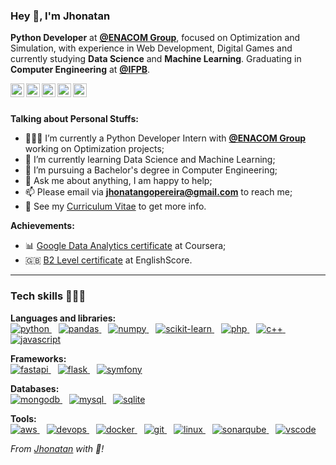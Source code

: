 ### Hey 👋, I'm Jhonatan

**Python Developer** at **[@ENACOM Group](https://www.enacom.com.br/index.html)**, focused on Optimization and Simulation, with experience in Web Development, Digital Games and currently studying **Data Science** and **Machine Learning**. Graduating in **Computer Engineering** at **[@IFPB](https://ifpb.edu.br)**.

<div style="margin:auto">
  <a href="mailto:jhonatangopereira@gmail.com">
    <img align="left" alt="Gmail" width="22px" src="https://cdn.jsdelivr.net/npm/simple-icons@3.1.0/icons/gmail.svg" />
  </a>
  <a href="https://www.kaggle.com/jhonatangopereira">
    <img align="left" alt="Kaggle" width="22px" src="https://cdn.jsdelivr.net/npm/simple-icons@3.1.0/icons/kaggle.svg" />
  </a>
  <a href="https://www.linkedin.com/in/jhonatangopereira/">
    <img align="left" alt="Jhonatan's LinkedIn" width="22px" src="https://cdn.jsdelivr.net/npm/simple-icons@v3/icons/linkedin.svg" />
  </a>
  <a href="https://medium.com/@jhonatangopereira">
    <img align="left" alt="Jhonatan's LinkedIn" width="22px" src="https://cdn.jsdelivr.net/npm/simple-icons@v3/icons/medium.svg" />
  </a>
  <a href="https://stackoverflow.com/users/19215215/jhonatan-pereira">
    <img align="left" alt="Jhonatan's LinkedIn" width="22px" src="https://cdn.jsdelivr.net/npm/simple-icons@v3/icons/stackoverflow.svg" />
  </a>  
</div>

<br>
<br>

**Talking about Personal Stuffs:**

- 👨🏽‍💻 I’m currently a Python Developer Intern with **[@ENACOM Group](https://www.enacom.com.br/index.html)** working on Optimization projects;
- 🌱 I’m currently learning Data Science and Machine Learning; 
- 💼 I’m pursuing a Bachelor's degree in Computer Engineering;
- 💬 Ask me about anything, I am happy to help;
- 📫 Please email via **jhonatangopereira@gmail.com** to reach me;
- 📝 See my [Curriculum Vitae](https://drive.google.com/file/d/15YD1Xn3qCWIQ6WyG1ZTXr7DlrTzesZPe/view?usp=sharing) to get more info.

**Achievements:**

- 📊 [Google Data Analytics certificate](https://www.coursera.org/account/accomplishments/professional-cert/SLNDLBK8ZLNH) at Coursera;
- 🇬🇧 [B2 Level certificate](https://drive.google.com/file/d/1yppgM-677CB_iDx0-KAXGyGtIlfRbS62/view?usp=sharing) at EnglishScore.

---
### Tech skills 🧑🏽‍💻

**Languages and libraries:** <br/>
<a target="_blank" href="">
  <img alt="python" src="https://img.shields.io/badge/Python-FFD43B?style=for-the-badge&logo=python&logoColor=black">
</a>
&ensp;
<a target="_blank" href="">
  <img alt="pandas" src="https://img.shields.io/badge/Pandas-2C2D72?style=for-the-badge&logo=pandas&logoColor=white">
</a>
&ensp;
<a target="_blank" href="">
  <img alt="numpy" src="https://img.shields.io/badge/Numpy-777BB4?style=for-the-badge&logo=numpy&logoColor=white">
</a>
&ensp;
<a target="_blank" href="">
  <img alt="scikit-learn" src="https://img.shields.io/badge/scikit_learn-F7931E?style=for-the-badge&logo=scikit-learn&logoColor=black">
</a>
&ensp;
<a target="_blank" href="">
  <img alt="php" src="https://img.shields.io/badge/php-%23777BB4.svg?style=for-the-badge&logo=php&logoColor=white">
</a>
&ensp;
<a target="_blank" href="">
  <img alt="c++" src="https://img.shields.io/badge/C%2B%2B-00599C?style=for-the-badge&logo=c%2B%2B&logoColor=white">
</a>
&ensp;
<a target="_blank" href="">
  <img alt="javascript" src="https://img.shields.io/badge/JavaScript-323330?style=for-the-badge&logo=javascript&logoColor=F7DF1E">
</a>

**Frameworks:** <br/>
<a target="_blank" href="">
  <img alt="fastapi" src="https://img.shields.io/badge/fastapi-109989?style=for-the-badge&logo=FASTAPI&logoColor=white">
</a>
&ensp;
<a target="_blank" href="">
  <img alt="flask" src="https://img.shields.io/badge/Flask-000000?style=for-the-badge&logo=flask&logoColor=white">
</a>
&ensp;
<a target="_blank" href="">
  <img alt="symfony" src="https://img.shields.io/badge/symfony-%23000000.svg?style=for-the-badge&logo=symfony&logoColor=white">
</a>

**Databases:** <br/>
<a target="_blank" href="">
  <img alt="mongodb" src="https://img.shields.io/badge/MongoDB-4EA94B?style=for-the-badge&logo=mongodb&logoColor=white">
</a>
&ensp;
<a target="_blank" href="">
  <img alt="mysql" src="https://img.shields.io/badge/MySQL-005C84?style=for-the-badge&logo=mysql&logoColor=white">
</a>
&ensp;
<a target="_blank" href="">
  <img alt="sqlite" src="https://img.shields.io/badge/SQLite-07405E?style=for-the-badge&logo=sqlite&logoColor=white">
</a>

**Tools:** <br/>
<a target="_blank" href="">
  <img alt="aws" src="https://img.shields.io/badge/Amazon_AWS-FF9900?style=for-the-badge&logo=amazonaws&logoColor=black">
</a>
&ensp;
<a target="_blank" href="">
  <img alt="devops" src="https://img.shields.io/badge/Azure_DevOps-0078D7?style=for-the-badge&logo=azure-devops&logoColor=white">
</a>
&ensp;
<a target="_blank" href="">
  <img alt="docker" src="https://img.shields.io/badge/Docker-2CA5E0?style=for-the-badge&logo=docker&logoColor=white">
</a>
&ensp;
<a target="_blank" href="">
  <img alt="git" src="https://img.shields.io/badge/GIT-E44C30?style=for-the-badge&logo=git&logoColor=white">
</a>
&ensp;
<a target="_blank" href="">
  <img alt="linux" src="https://img.shields.io/badge/Linux-FCC624?style=for-the-badge&logo=linux&logoColor=black">
</a>
&ensp;
<a target="_blank" href="">
  <img alt="sonarqube" src="https://img.shields.io/badge/Sonarqube-5190cf?style=for-the-badge&logo=sonarqube&logoColor=white">
</a>
&ensp;
<a target="_blank" href="">
  <img alt="vscode" src="https://img.shields.io/badge/VSCode-0078D4?style=for-the-badge&logo=visual%20studio%20code&logoColor=white">
</a>

<div style="align=center">
  <i>
    From <a href=https://github.com/jhonatangopereira">Jhonatan</a> with 💜!
  </i>
</div>
